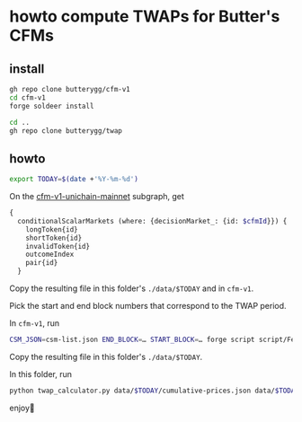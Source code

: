 # howto compute TWAPs for Butter's CFMs

## install

```sh
gh repo clone butterygg/cfm-v1
cd cfm-v1
forge soldeer install

cd ..
gh repo clone butterygg/twap
```

## howto

```sh
export TODAY=$(date +'%Y-%m-%d')
```

On the [cfm-v1-unichain-mainnet](https://thegraph.com/explorer/subgraphs/ApyDeZakPYAEkCu8neFQ9pMaPmAwSLbpZZfBhDW5F18r?view=Query&chain=arbitrum-one) subgraph, get

```graphql
{
  conditionalScalarMarkets (where: {decisionMarket_: {id: $cfmId}}) {
    longToken{id}
    shortToken{id}
    invalidToken{id}
    outcomeIndex
    pair{id}
  }
```

Copy the resulting file in this folder's `./data/$TODAY` and in `cfm-v1`.

Pick the start and end block numbers that correspond to the TWAP period.

In `cfm-v1`, run

```sh
CSM_JSON=csm-list.json END_BLOCK=… START_BLOCK=… forge script script/FetchCumulativePrices.s.sol
```

Copy the resulting file in this folder's `./data/$TODAY`.

In this folder, run

```sh
python twap_calculator.py data/$TODAY/cumulative-prices.json data/$TODAY/csm-list.json data/$TODAY/raw-twaps.json
```

enjoy🥤
